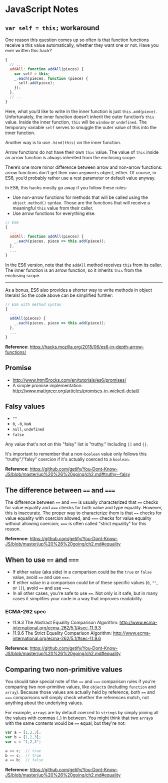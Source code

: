 # JavaScript Notes

## `var self = this;` workaround

One reason this question comes up so often is that function functions receive
a this value automatically, whether they want one or not. Have you ever
written this hack?

```js
{
  // ...
  addAll: function addAll(pieces) {
    var self = this;
    _.each(pieces, function (piece) {
      self.add(piece);
    });
  },
  // ...
}
```

Here, what you’d like to write in the inner function is just
`this.add(piece)`. Unfortunately, the inner function doesn’t inherit the outer
function’s `this` value. Inside the inner function, `this` will be `window` or
`undefined`. The temporary variable `self` serves to smuggle the outer value
of this into the inner function.

Another way is to use `.bind(this)` on the inner function.

Arrow functions do not have their own `this` value. The value of `this` inside
an arrow function is always inherited from the enclosing scope.

There’s one more minor difference between arrow and non-arrow functions: arrow
functions don’t get their own `arguments` object, either. Of course, in ES6,
you’d probably rather use a rest parameter or default value anyway.

In ES6, this hacks mostly go away if you follow these rules:

* Use non-arrow functions for methods that will be called using the
  `object.method()` syntax. Those are the functions that will receive a
  meaningful `this` value from their caller.
* Use arrow functions for everything else.

```js
// ES6
{
  ...
  addAll: function addAll(pieces) {
    _.each(pieces, piece => this.add(piece));
  },
  ...
}
```

In the ES6 version, note that the `addAll` method receives `this` from its
caller. The inner function is an arrow function, so it inherits `this` from
the enclosing scope.

---

As a bonus, ES6 also provides a shorter way to write methods in object
literals! So the code above can be simplified further:

```js
// ES6 with method syntax
{
  ...
  addAll(pieces) {
    _.each(pieces, piece => this.add(piece));
  },
  ...
}
```

**Reference:** https://hacks.mozilla.org/2015/06/es6-in-depth-arrow-functions/


## Promise

* http://www.html5rocks.com/en/tutorials/es6/promises/
* A simple promise implementation: http://www.mattgreer.org/articles/promises-in-wicked-detail/


## Falsy values

* `""`
* `0`, `-0`, `NaN`
* `null`, `undefined`
* `false`

Any value that's not on this "falsy" list is "truthy." Including `[]` and `{}`.

It's important to remember that a non-`boolean` value only follows this
"truthy"/"falsy" coercion if it's actually coerced to a `boolean`.

**Reference:** https://github.com/getify/You-Dont-Know-JS/blob/master/up%20%26%20going/ch2.md#truthy--falsy


## The difference between `==` and `===`

The difference between `==` and `===` is usually characterized that `==` checks
for value equality and `===` checks for both value and type equality. However,
this is inaccurate. The proper way to characterize them is that `==` checks for
value equality with coercion allowed, and `===` checks for value equality
without allowing coercion; `===` is often called "strict equality" for this
reason.

**Reference:** https://github.com/getify/You-Dont-Know-JS/blob/master/up%20%26%20going/ch2.md#equality


## When to use `==` and `===`

* If either value (aka side) in a comparison could be the `true` or `false`
  value, avoid `==` and use `===`.
* If either value in a comparison could be of these specific values (`0`, `""`,
  or `[]`), avoid `==` and use `===`.
* In all other cases, you're safe to use `==`. Not only is it safe, but in many
  cases it simplifies your code in a way that improves readability.

### ECMA-262 spec

* 11.9.3 The Abstract Equality Comparison Algorithm: http://www.ecma-international.org/ecma-262/5.1/#sec-11.9.3
* 11.9.6 The Strict Equality Comparison Algorithm: http://www.ecma-international.org/ecma-262/5.1/#sec-11.9.6

**Reference:** https://github.com/getify/You-Dont-Know-JS/blob/master/up%20%26%20going/ch2.md#equality


## Comparing two non-primitive values

You should take special note of the `==` and `===` comparison rules if you're comparing two non-primitive values, like `object`s (including `function` and `array`). Because those values are actually held by reference, both `==` and `===` comparisons will simply check whether the references match, not anything about the underlying values.

For example, `array`s are by default coerced to `string`s by simply joining all the values with commas (`,`) in between. You might think that two `array`s with the same contents would be `==` equal, but they're not:

```js
var a = [1,2,3];
var b = [1,2,3];
var c = "1,2,3";

a == c;  // true
b == c;  // true
a == b;  // false
```

**Reference:** https://github.com/getify/You-Dont-Know-JS/blob/master/up%20%26%20going/ch2.md#equality
